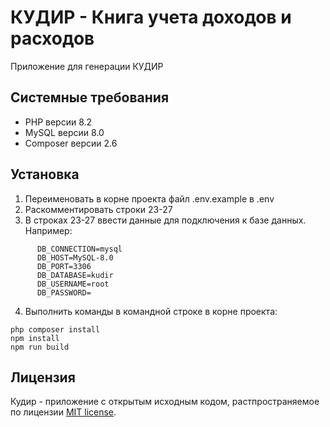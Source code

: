 # КУДИР - Книга учета доходов и расходов

Приложение для генерации КУДИР 

## Системные требования

* PHP версии 8.2
* MySQL версии 8.0
* Composer версии 2.6

## Установка

1. Переименовать в корне проекта файл .env.example в .env
2. Раскомментировать строки 23-27
3. В строках 23-27 ввести данные для подключения к базе данных.
    Например:
```
      DB_CONNECTION=mysql
      DB_HOST=MySQL-8.0
      DB_PORT=3306
      DB_DATABASE=kudir
      DB_USERNAME=root
      DB_PASSWORD=
```
4. Выполнить команды в командной строке в корне проекта:
```
php composer install
npm install
npm run build
```

## Лицензия

Кудир - приложение с открытым исходным кодом, растпространяемое по лицензии [MIT license](https://opensource.org/licenses/MIT).
